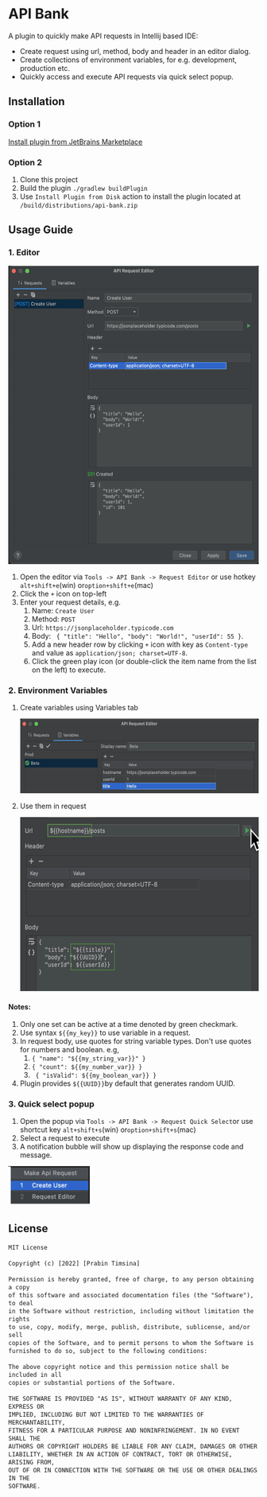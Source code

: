 # API Bank

<!-- Plugin description -->
A plugin to quickly make API requests in Intellij based IDE:

* Create request using url, method, body and header in an editor dialog.
* Create collections of environment variables, for e.g. development, production etc.
* Quickly access and execute API requests via quick select popup.

<!-- Plugin description end -->

## Installation
### Option 1
<a href="https://plugins.jetbrains.com/plugin/20522-api-bank">Install plugin from JetBrains Marketplace</a>
### Option 2
1. Clone this project
2. Build the plugin `./gradlew buildPlugin`
3. Use `Install Plugin from Disk` action to install the plugin located at `/build/distributions/api-bank.zip`
## Usage Guide

### 1. Editor

<img alt="filled form" src="images/filled_form.png" height="600"/>

1. Open the editor via ```Tools -> API Bank -> Request Editor``` or use hotkey ```alt+shift+e```(win) or```option+shift+e```(mac)
2. Click the ```+``` icon on top-left
3. Enter your request details, e.g.
    1. Name: ```Create User```
    2. Method: ```POST```
    3. Url: ```https://jsonplaceholder.typicode.com```
    4. Body: ``` {
       "title": "Hello",
       "body": "World!",
       "userId": 55
       }```.
    5. Add a new header row by clicking ```+``` icon with key as ```Content-type``` and value
       as ```application/json; charset=UTF-8```.
    6. Click the green play icon (or double-click the item name from the list on the left) to execute.

### 2. Environment Variables

1. Create variables using Variables tab

   <img alt ="Environment variable" src="images/envvar.png" height="150"/>

2. Use them in request

   <img alt = "Environment variable" src="images/envvar_usage.png" height="350"/>

#### Notes:

1. Only one set can be active at a time denoted by green checkmark.
2. Use syntax ```${{my_key}}``` to use variable in a request.
3. In request body, use quotes for string variable types. Don't use quotes for numbers and boolean. e.g,
    1. ```{ "name": "${{my_string_var}}" }```
    2. ```{ "count": ${{my_number_var}} }```
    3. ``` { "isValid": ${{my_boolean_var}} }```
4. Plugin provides ```${{UUID}}```by default that generates random UUID.

### 3. Quick select popup

1. Open the popup via ```Tools -> API Bank -> Request Quick Select```or use shortcut key ```alt+shift+s```(win) or```option+shift+s```(mac)
2. Select a request to execute
3. A notification bubble will show up displaying the response code and message.

<img alt="Popup" src="images/popup.png" height="80"/>

## License

```
MIT License

Copyright (c) [2022] [Prabin Timsina]

Permission is hereby granted, free of charge, to any person obtaining a copy
of this software and associated documentation files (the "Software"), to deal
in the Software without restriction, including without limitation the rights
to use, copy, modify, merge, publish, distribute, sublicense, and/or sell
copies of the Software, and to permit persons to whom the Software is
furnished to do so, subject to the following conditions:

The above copyright notice and this permission notice shall be included in all
copies or substantial portions of the Software.

THE SOFTWARE IS PROVIDED "AS IS", WITHOUT WARRANTY OF ANY KIND, EXPRESS OR
IMPLIED, INCLUDING BUT NOT LIMITED TO THE WARRANTIES OF MERCHANTABILITY,
FITNESS FOR A PARTICULAR PURPOSE AND NONINFRINGEMENT. IN NO EVENT SHALL THE
AUTHORS OR COPYRIGHT HOLDERS BE LIABLE FOR ANY CLAIM, DAMAGES OR OTHER
LIABILITY, WHETHER IN AN ACTION OF CONTRACT, TORT OR OTHERWISE, ARISING FROM,
OUT OF OR IN CONNECTION WITH THE SOFTWARE OR THE USE OR OTHER DEALINGS IN THE
SOFTWARE.
```
